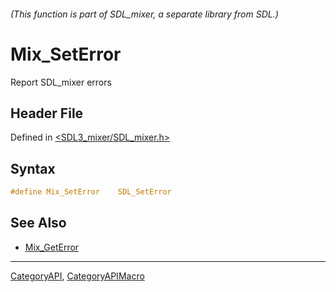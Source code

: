 ###### (This function is part of SDL_mixer, a separate library from SDL.)
# Mix_SetError

Report SDL_mixer errors

## Header File

Defined in [<SDL3_mixer/SDL_mixer.h>](https://github.com/libsdl-org/SDL_mixer/blob/main/include/SDL3_mixer/SDL_mixer.h)

## Syntax

```c
#define Mix_SetError    SDL_SetError
```

## See Also

- [Mix_GetError](Mix_GetError)

----
[CategoryAPI](CategoryAPI), [CategoryAPIMacro](CategoryAPIMacro)

